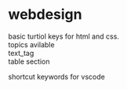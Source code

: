 # webdesign
basic turtiol keys for html and css.</br>
topics avilable</br>
text_tag</br>
table section</br>

shortcut keywords for vscode
